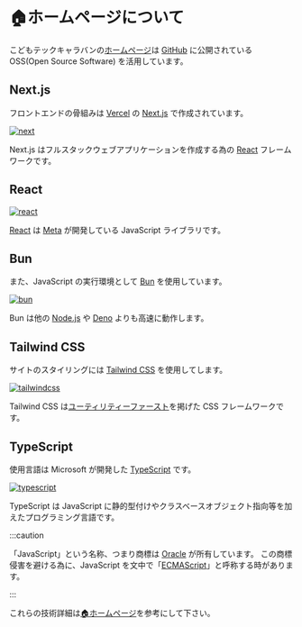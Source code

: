 # 🏠ホームページについて

こどもテックキャラバンの[ホームページ](https://caravan-kidstec.com/)は [GitHub](https://github.com/) に公開されている OSS(Open Source Software) を活用しています。

## Next.js

フロントエンドの骨組みは [Vercel](https://vercel.com/) の [Next.js](https://nextjs.org/) で作成されています。

[![next](/img/next.svg)](https://nextjs.org/)

Next.js はフルスタックウェブアプリケーションを作成する為の [React](https://react.dev/) フレームワークです。

## React

[![react](/img/react-logo.avif)](https://react.dev/)

[React](https://react.dev/) は [Meta](https://opensource.fb.com/) が開発している JavaScript ライブラリです。

## Bun

また、JavaScript の実行環境として [Bun](https://bun.sh/) を使用しています。

[![bun](/img/bun.png)](https://bun.sh/)

Bun は他の [Node.js](https://nodejs.org/ja) や [Deno](https://deno.com/) よりも高速に動作します。

## Tailwind CSS

サイトのスタイリングには [Tailwind CSS](https://tailwindcss.com/) を使用してします。

[![tailwindcss](/img/tailwindcss-logotype.svg)](https://tailwindcss.com/)

Tailwind CSS は[ユーティリティーファースト](https://tailwindcss.com/docs/styling-with-utility-classes)を掲げた CSS フレームワークです。

## TypeScript

使用言語は Microsoft が開発した [TypeScript](https://www.typescriptlang.org/) です。

[![typescript](/img/ts-logo-128.svg)](https://www.typescriptlang.org/)

TypeScript は JavaScript に静的型付けやクラスベースオブジェクト指向等を加えたプログラミング言語です。

:::caution

「JavaScript」という名称、つまり商標は [Oracle](https://www.oracle.com/jp/) が所有しています。
この商標侵害を避ける為に、JavaScript を文中で「[ECMAScript](https://tc39.es/)」と呼称する時があります。

:::

これらの技術詳細は[🏠ホームページ](../homepage/foreword)を参考にして下さい。
